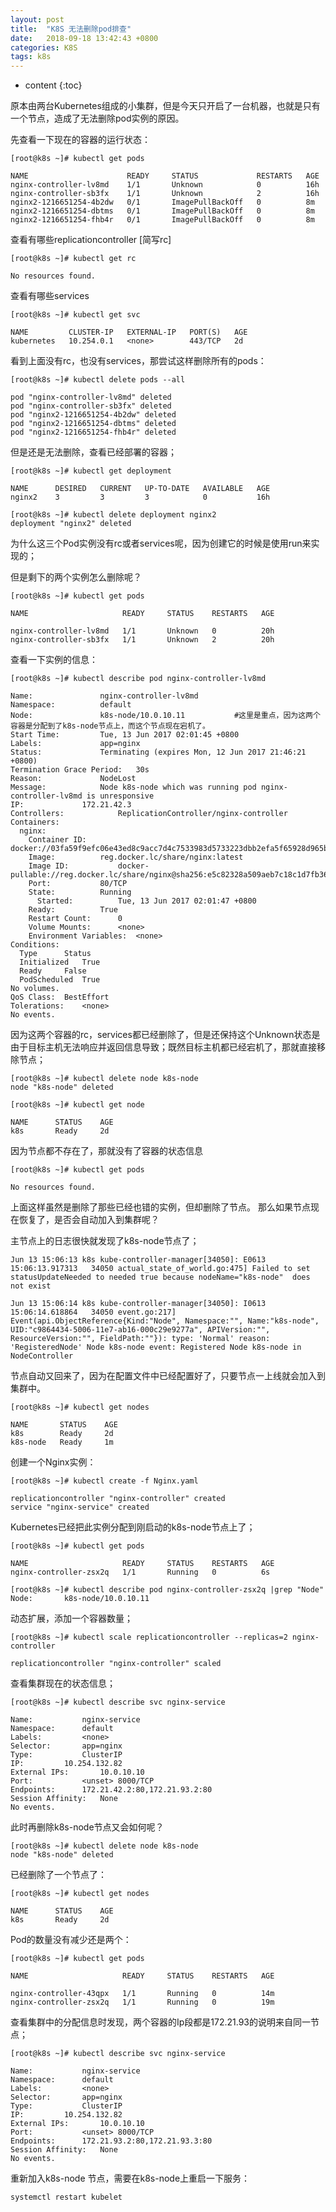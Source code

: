 ```yaml
---
layout: post
title:  "K8S 无法删除pod排查"
date:   2018-09-18 13:42:43 +0800
categories: K8S
tags: k8s
---
```


* content
{:toc}


原本由两台Kubernetes组成的小集群，但是今天只开启了一台机器，也就是只有一个节点，造成了无法删除pod实例的原因。

先查看一下现在的容器的运行状态：

	[root@k8s ~]# kubectl get pods 
	 
	NAME                      READY     STATUS             RESTARTS   AGE 
	nginx-controller-lv8md    1/1       Unknown            0          16h 
	nginx-controller-sb3fx    1/1       Unknown            2          16h 
	nginx2-1216651254-4b2dw   0/1       ImagePullBackOff   0          8m 
	nginx2-1216651254-dbtms   0/1       ImagePullBackOff   0          8m 
	nginx2-1216651254-fhb4r   0/1       ImagePullBackOff   0          8m 

查看有哪些replicationcontroller   [简写rc]

	[root@k8s ~]# kubectl get rc 
	 
	No resources found. 
	
查看有哪些services

	[root@k8s ~]# kubectl get svc 
	 
	NAME         CLUSTER-IP   EXTERNAL-IP   PORT(S)   AGE 
	kubernetes   10.254.0.1   <none>        443/TCP   2d 

看到上面没有rc，也没有services，那尝试这样删除所有的pods：

	[root@k8s ~]# kubectl delete pods --all 
	 
	pod "nginx-controller-lv8md" deleted 
	pod "nginx-controller-sb3fx" deleted 
	pod "nginx2-1216651254-4b2dw" deleted 
	pod "nginx2-1216651254-dbtms" deleted 
	pod "nginx2-1216651254-fhb4r" deleted 

但是还是无法删除，查看已经部署的容器；

	[root@k8s ~]# kubectl get deployment  
	 
	NAME      DESIRED   CURRENT   UP-TO-DATE   AVAILABLE   AGE 
	nginx2    3         3         3            0           16h 
	 
	[root@k8s ~]# kubectl delete deployment nginx2  
	deployment "nginx2" deleted 

为什么这三个Pod实例没有rc或者services呢，因为创建它的时候是使用run来实现的；

但是剩下的两个实例怎么删除呢？

	[root@k8s ~]# kubectl get pods 
	 
	NAME                     READY     STATUS    RESTARTS   AGE 
	 
	nginx-controller-lv8md   1/1       Unknown   0          20h 
	nginx-controller-sb3fx   1/1       Unknown   2          20h 

查看一下实例的信息：

	[root@k8s ~]# kubectl describe pod nginx-controller-lv8md  
	 
	Name:               nginx-controller-lv8md 
	Namespace:          default 
	Node:               k8s-node/10.0.10.11           #这里是重点，因为这两个容器是分配到了k8s-node节点上，而这个节点现在宕机了。 
	Start Time:         Tue, 13 Jun 2017 02:01:45 +0800 
	Labels:             app=nginx 
	Status:             Terminating (expires Mon, 12 Jun 2017 21:46:21 +0800) 
	Termination Grace Period:   30s 
	Reason:             NodeLost 
	Message:            Node k8s-node which was running pod nginx-controller-lv8md is unresponsive 
	IP:             172.21.42.3 
	Controllers:            ReplicationController/nginx-controller 
	Containers: 
	  nginx: 
	    Container ID:       docker://03fa59f9efc06e43ed8c9acc7d4c7533983d5733223dbb2efa5f65928d965b5b 
	    Image:          reg.docker.lc/share/nginx:latest 
	    Image ID:           docker-pullable://reg.docker.lc/share/nginx@sha256:e5c82328a509aeb7c18c1d7fb36633dc638fcf433f651bdcda59c1cc04d3ee55 
	    Port:           80/TCP 
	    State:          Running 
	      Started:          Tue, 13 Jun 2017 02:01:47 +0800 
	    Ready:          True 
	    Restart Count:      0 
	    Volume Mounts:      <none> 
	    Environment Variables:  <none> 
	Conditions: 
	  Type      Status 
	  Initialized   True  
	  Ready     False  
	  PodScheduled  True  
	No volumes. 
	QoS Class:  BestEffort 
	Tolerations:    <none> 
	No events. 

因为这两个容器的rc，services都已经删除了，但是还保持这个Unknown状态是由于目标主机无法响应并返回信息导致；既然目标主机都已经宕机了，那就直接移除节点；

	[root@k8s ~]# kubectl delete node k8s-node  
	node "k8s-node" deleted 
	 
	[root@k8s ~]# kubectl get node  
	 
	NAME      STATUS    AGE 
	k8s       Ready     2d 

因为节点都不存在了，那就没有了容器的状态信息

	[root@k8s ~]# kubectl get pods 
	 
	No resources found. 

上面这样虽然是删除了那些已经也错的实例，但却删除了节点。 那么如果节点现在恢复了，是否会自动加入到集群呢？

主节点上的日志很快就发现了k8s-node节点了；

	Jun 13 15:06:13 k8s kube-controller-manager[34050]: E0613 15:06:13.917313   34050 actual_state_of_world.go:475] Failed to set statusUpdateNeeded to needed true because nodeName="k8s-node"  does not exist 
	 
	Jun 13 15:06:14 k8s kube-controller-manager[34050]: I0613 15:06:14.618864   34050 event.go:217] Event(api.ObjectReference{Kind:"Node", Namespace:"", Name:"k8s-node", UID:"c9864434-5006-11e7-ab16-000c29e9277a", APIVersion:"", ResourceVersion:"", FieldPath:""}): type: 'Normal' reason: 'RegisteredNode' Node k8s-node event: Registered Node k8s-node in NodeController 

节点自动又回来了，因为在配置文件中已经配置好了，只要节点一上线就会加入到集群中。

	[root@k8s ~]# kubectl get nodes 
	 
	NAME       STATUS    AGE 
	k8s        Ready     2d 
	k8s-node   Ready     1m 

创建一个Nginx实例：

	[root@k8s ~]# kubectl create -f Nginx.yaml  
	 
	replicationcontroller "nginx-controller" created 
	service "nginx-service" created
	
Kubernetes已经把此实例分配到刚启动的k8s-node节点上了；

	[root@k8s ~]# kubectl get pods 
	 
	NAME                     READY     STATUS    RESTARTS   AGE 
	nginx-controller-zsx2q   1/1       Running   0          6s 
	 
	[root@k8s ~]# kubectl describe pod nginx-controller-zsx2q |grep "Node" 
	Node:       k8s-node/10.0.10.11 

动态扩展，添加一个容器数量；

	[root@k8s ~]# kubectl scale replicationcontroller --replicas=2 nginx-controller  
	 
	replicationcontroller "nginx-controller" scaled 

查看集群现在的状态信息；

	[root@k8s ~]# kubectl describe svc nginx-service  
	 
	Name:           nginx-service 
	Namespace:      default 
	Labels:         <none> 
	Selector:       app=nginx 
	Type:           ClusterIP 
	IP:         10.254.132.82 
	External IPs:       10.0.10.10 
	Port:           <unset> 8000/TCP 
	Endpoints:      172.21.42.2:80,172.21.93.2:80 
	Session Affinity:   None 
	No events. 

此时再删除k8s-node节点又会如何呢？

	[root@k8s ~]# kubectl delete node k8s-node  
	node "k8s-node" deleted 

已经删除了一个节点了：

	[root@k8s ~]# kubectl get nodes 
	 
	NAME      STATUS    AGE 
	k8s       Ready     2d 

Pod的数量没有减少还是两个：

	[root@k8s ~]# kubectl get pods 
	 
	NAME                     READY     STATUS    RESTARTS   AGE 
	 
	nginx-controller-43qpx   1/1       Running   0          14m 
	nginx-controller-zsx2q   1/1       Running   0          19m 

查看集群中的分配信息时发现，两个容器的Ip段都是172.21.93的说明来自同一节点；

	[root@k8s ~]# kubectl describe svc nginx-service  
	 
	Name:           nginx-service 
	Namespace:      default 
	Labels:         <none> 
	Selector:       app=nginx 
	Type:           ClusterIP 
	IP:         10.254.132.82 
	External IPs:       10.0.10.10 
	Port:           <unset> 8000/TCP 
	Endpoints:      172.21.93.2:80,172.21.93.3:80 
	Session Affinity:   None 
	No events. 

重新加入k8s-node 节点，需要在k8s-node上重启一下服务：

	systemctl restart kubelet 
